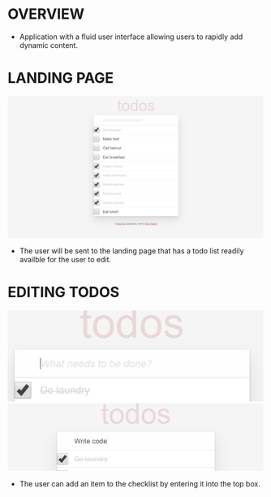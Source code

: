 # OVERVIEW

* Application with a fluid user interface allowing users to rapidly add dynamic content.


# LANDING PAGE

<img src='todohome.PNG'>

* The user will be sent to the landing page that has a todo list readily availble for the user to edit.


# EDITING TODOS

<img src='todoadd.PNG'> 
<img src='todoadd1.PNG'>

* The user can add an item to the checklist by entering it into the top box.
